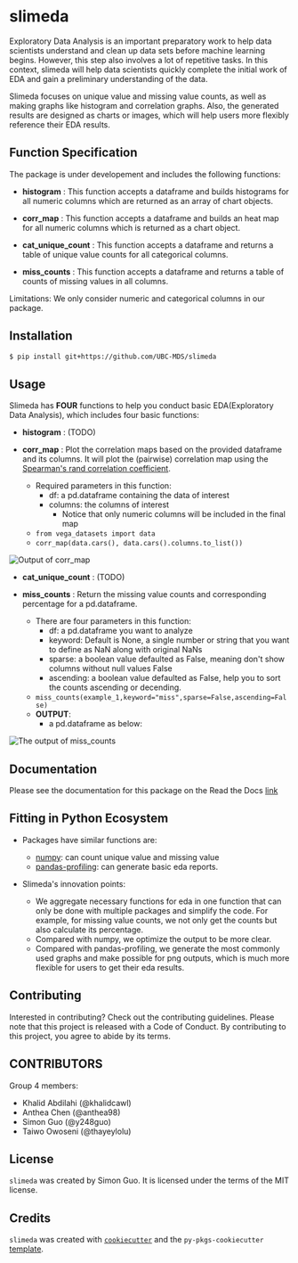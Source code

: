 # slimeda

Exploratory Data Analysis is an important preparatory work to help data scientists understand and clean up data sets before machine learning begins. However, this step also involves a lot of repetitive tasks. In this context, slimeda will help data scientists quickly complete the initial work of EDA and gain a preliminary understanding of the data.

Slimeda focuses on unique value and missing value counts, as well as making graphs like histogram and correlation graphs. Also, the generated results are designed as charts or images, which will help users more flexibly reference their EDA results.

## Function Specification

The package is under developement and includes the following functions:

- **histogram** : This function accepts a dataframe and builds histograms for all numeric columns which are returned 
as an array of chart objects.

- **corr_map** : This function accepts a dataframe and builds an heat map for all numeric columns which is returned 
as a chart object.

- **cat_unique_count** : This function accepts a dataframe and returns a table of unique value counts for all categorical columns.

- **miss_counts** : This function accepts a dataframe and returns a table of counts of missing values in all columns.

Limitations:
We only consider numeric and categorical columns in our package.

## Installation

```bash
$ pip install git+https://github.com/UBC-MDS/slimeda
```
## Usage

Slimeda has **FOUR** functions to help you conduct basic EDA(Exploratory Data Analysis), which includes four basic functions:

- **histogram** : (TODO)

- **corr_map** : Plot the correlation maps based on the provided dataframe and its columns. It will plot the (pairwise) correlation map using the [Spearman's rand correlation coefficient](https://en.wikipedia.org/wiki/Spearman%27s_rank_correlation_coefficient).
    - Required parameters in this function:
        - df: a pd.dataframe containing the data of interest
        - columns: the columns of interest
            - Notice that only numeric columns will be included in the final map  
    - `from vega_datasets import data`
    - `corr_map(data.cars(), data.cars().columns.to_list())`

![Output of corr_map](https://i.ibb.co/vcrZd17/visualization.png)

- **cat_unique_count** : (TODO)

- **miss_counts** : Return the missing value counts and corresponding percentage for a pd.dataframe.
    - There are four parameters in this function:
        - df: a pd.dataframe you want to analyze
        - keyword: Default is None, a single number or string that you want to define as NaN along with original NaNs
        - sparse: a boolean value defaulted as False, meaning don't show columns without null values False
        - ascending: a boolean value defaulted as False, help you to sort the counts ascending or decending.
    - `miss_counts(example_1,keyword="miss",sparse=False,ascending=False)`
    - **OUTPUT**:
        - a pd.dataframe as below:
    
![The output of miss_counts](https://i.ibb.co/1LpM9mZ/20220127141909.png)

## Documentation

Please see the documentation for this package on the Read the Docs [link](https://slimeda.readthedocs.io/en/latest/index.html)

## Fitting in Python Ecosystem
- Packages have similar functions are:
    -  [numpy](https://numpy.org/): can count unique value and missing value
    - [pandas-profiling](https://pandas-profiling.github.io/pandas-profiling/docs/master/rtd/): can generate basic eda reports.
- Slimeda's innovation points:

    - We aggregate necessary functions for eda in one function that can only be done with multiple packages and simplify the code. For example, for missing value counts, we not only get the counts but also calculate its percentage.
    - Compared with numpy, we optimize the output to be more clear.
    - Compared with pandas-profiling, we generate the most commonly used graphs and make possible for png outputs, which is much more flexible for users to get their eda results.
## Contributing

Interested in contributing? Check out the contributing guidelines. Please note that this project is released with a Code of Conduct. By contributing to this project, you agree to abide by its terms.

## CONTRIBUTORS

Group 4 members:
- Khalid Abdilahi (@khalidcawl)
- Anthea Chen (@anthea98)
- Simon Guo (@y248guo)
- Taiwo Owoseni (@thayeylolu)


## License

`slimeda` was created by Simon Guo. It is licensed under the terms of the MIT license.

## Credits

`slimeda` was created with [`cookiecutter`](https://cookiecutter.readthedocs.io/en/latest/) and the `py-pkgs-cookiecutter` [template](https://github.com/py-pkgs/py-pkgs-cookiecutter).
